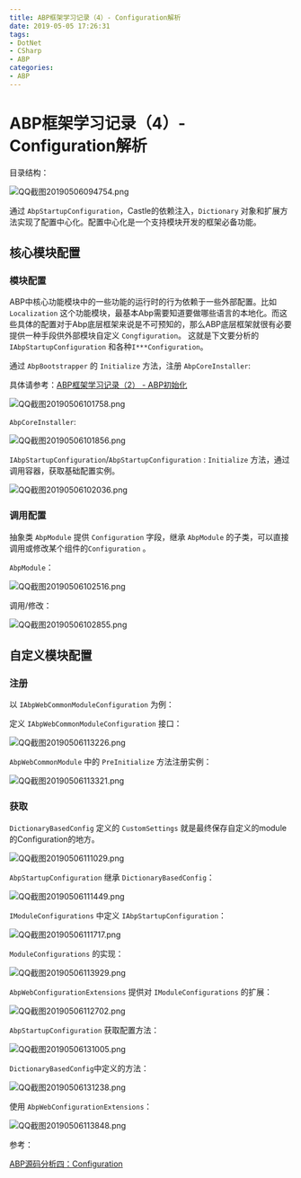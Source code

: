 ```yaml
---
title: ABP框架学习记录（4）- Configuration解析
date: 2019-05-05 17:26:31
tags:
- DotNet
- CSharp
- ABP
categories: 
- ABP
---
```

# ABP框架学习记录（4）- Configuration解析

目录结构：

![QQ截图20190506094754.png](/img/QQ截图20190506094754.png)

通过 `AbpStartupConfiguration`，Castle的依赖注入，`Dictionary` 对象和扩展方法实现了配置中心化。配置中心化是一个支持模块开发的框架必备功能。

## 核心模块配置

### 模块配置

ABP中核心功能模块中的一些功能的运行时的行为依赖于一些外部配置。比如 `Localization` 这个功能模块，最基本Abp需要知道要做哪些语言的本地化。而这些具体的配置对于Abp底层框架来说是不可预知的，那么ABP底层框架就很有必要提供一种手段供外部模块自定义 `Congfiguration`。 这就是下文要分析的 `IAbpStartupConfiguration` 和各种`I***Configuration`。

通过 `AbpBootstrapper` 的 `Initialize` 方法，注册 `AbpCoreInstaller`:

具体请参考：[ABP框架学习记录（2） - ABP初始化](https://syxdevcode.github.io/2019/04/30/ABP框架学习记录（2）-%20ABP初始化/)

![QQ截图20190506101758.png](/img/QQ截图20190506101758.png)

`AbpCoreInstaller`:

![QQ截图20190506101856.png](/img/QQ截图20190506101856.png)

`IAbpStartupConfiguration`/`AbpStartupConfiguration` :  `Initialize` 方法，通过调用容器，获取基础配置实例。

![QQ截图20190506102036.png](/img/QQ截图20190506102036.png)

### 调用配置

抽象类 `AbpModule` 提供 `Configuration` 字段，继承 `AbpModule` 的子类，可以直接调用或修改某个组件的`Configuration` 。

`AbpModule`：

![QQ截图20190506102516.png](/img/QQ截图20190506102516.png)

调用/修改：

![QQ截图20190506102855.png](/img/QQ截图20190506102855.png)

## 自定义模块配置

### 注册

以 `IAbpWebCommonModuleConfiguration` 为例：

定义 `IAbpWebCommonModuleConfiguration` 接口：

![QQ截图20190506113226.png](/img/QQ截图20190506113226.png)

`AbpWebCommonModule` 中的 `PreInitialize` 方法注册实例：

![QQ截图20190506113321.png](/img/QQ截图20190506113321.png)

### 获取

`DictionaryBasedConfig` 定义的 `CustomSettings` 就是最终保存自定义的module的Configuration的地方。

![QQ截图20190506111029.png](/img/QQ截图20190506111029.png)

`AbpStartupConfiguration` 继承 `DictionaryBasedConfig`：

![QQ截图20190506111449.png](/img/QQ截图20190506111449.png)

`IModuleConfigurations` 中定义 `IAbpStartupConfiguration`：

![QQ截图20190506111717.png](/img/QQ截图20190506111717.png)

`ModuleConfigurations` 的实现：

![QQ截图20190506113929.png](/img/QQ截图20190506113929.png)

`AbpWebConfigurationExtensions` 提供对 `IModuleConfigurations` 的扩展：

![QQ截图20190506112702.png](/img/QQ截图20190506112702.png)

`AbpStartupConfiguration` 获取配置方法：

![QQ截图20190506131005.png](/img/QQ截图20190506131005.png)

`DictionaryBasedConfig`中定义的方法：

![QQ截图20190506131238.png](/img/QQ截图20190506131238.png)

使用 `AbpWebConfigurationExtensions`：

![QQ截图20190506113848.png](/img/QQ截图20190506113848.png)

参考：

[ABP源码分析四：Configuration](http://www.cnblogs.com/1zhk/p/5285623.html)